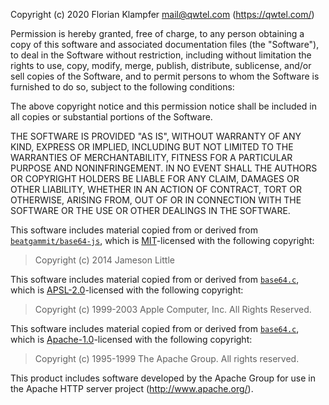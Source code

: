 Copyright (c) 2020 Florian Klampfer <mail@qwtel.com> (https://qwtel.com/)

Permission is hereby granted, free of charge, to any person obtaining a copy
of this software and associated documentation files (the "Software"), to deal
in the Software without restriction, including without limitation the rights
to use, copy, modify, merge, publish, distribute, sublicense, and/or sell
copies of the Software, and to permit persons to whom the Software is
furnished to do so, subject to the following conditions:

The above copyright notice and this permission notice shall be included in
all copies or substantial portions of the Software.

THE SOFTWARE IS PROVIDED "AS IS", WITHOUT WARRANTY OF ANY KIND, EXPRESS OR
IMPLIED, INCLUDING BUT NOT LIMITED TO THE WARRANTIES OF MERCHANTABILITY,
FITNESS FOR A PARTICULAR PURPOSE AND NONINFRINGEMENT. IN NO EVENT SHALL THE
AUTHORS OR COPYRIGHT HOLDERS BE LIABLE FOR ANY CLAIM, DAMAGES OR OTHER
LIABILITY, WHETHER IN AN ACTION OF CONTRACT, TORT OR OTHERWISE, ARISING FROM,
OUT OF OR IN CONNECTION WITH THE SOFTWARE OR THE USE OR OTHER DEALINGS IN
THE SOFTWARE.

This software includes material copied from or derived from 
[`beatgammit/base64-js`],
which is [MIT]-licensed with the following copyright:

> Copyright (c) 2014 Jameson Little 

This software includes material copied from or derived from 
[`base64.c`],
which is [APSL-2.0]-licensed with the following copyright:

> Copyright (c) 1999-2003 Apple Computer, Inc.  All Rights Reserved.

This software includes material copied from or derived from 
[`base64.c`],
which is [Apache-1.0]-licensed with the following copyright:

> Copyright (c) 1995-1999 The Apache Group.  All rights reserved.

This product includes software developed by the Apache Group for use in the 
Apache HTTP server project (http://www.apache.org/).


[MIT]: licenses/MIT.md
[APSL-2.0]: licenses/APSL-2.0.md
[Apache-1.0]: licenses/Apache-1.0.md

[`beatgammit/base64-js`]: https://github.com/beatgammit/base64-js
[`base64.c`]: https://opensource.apple.com/source/QuickTimeStreamingServer/QuickTimeStreamingServer-452/CommonUtilitiesLib/base64.c